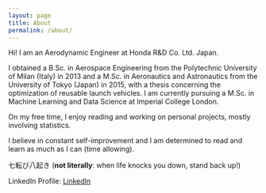```yaml
---
layout: page
title: About
permalink: /about/
---
```


Hi! I am an Aerodynamic Engineer at Honda R&D Co. Ltd. Japan.

I obtained a B.Sc. in Aerospace Engineering from the Polytechnic University of Milan (Italy) in 2013 and a M.Sc. in Aeronautics and Astronautics from the University of Tokyo (Japan) in 2015, with a thesis concerning the optimization of reusable launch vehicles. I am currently pursuing a M.Sc. in Machine Learning and Data Science at Imperial College London.

On my free time, I enjoy reading and working on personal projects, mostly involving statistics.

I believe in constant self-improvement and I am determined to read and learn as much as I can (time allowing).

七転び八起き (**not literally**: when life knocks you down, stand back up!)

LinkedIn Profile:
[LinkedIn](https://www.linkedin.com/in/fortunato-nucera-5b35ba111/)
